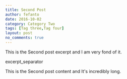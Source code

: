 ```yaml
---
title: Second Post
author: fefanto
date: 2016-10-02
category: Category Two
tags: [Tag three,Tag four]
layout: post
no_comments: true
---
```



This is the Second post excerpt and I am very fond of it.

excerpt_separator

This is the Second post content and It's incredibly long.

